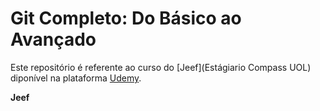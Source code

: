 # Git Completo: Do Básico ao Avançado

Este repositório é referente ao curso do [Jeef](Estágiario Compass UOL) diponível na plataforma [Udemy](https://compassuol.udemy.com/course/git-completo-do-basico-ao-avancado/learn/lecture/16305038?course_portion_id=274742#notes).

**Jeef**
